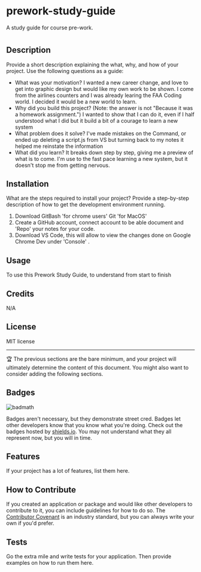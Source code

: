 # prework-study-guide
A study guide for course pre-work.

# <Prework Study Guide Webpage>

## Description

Provide a short description explaining the what, why, and how of your project. Use the following questions as a guide:

- What was your motivation? 
I wanted a new career change, and love to get into graphic design but would like my own work to be shown. I come from the airlines counters and I was already learing the FAA Coding world. I decided it would be a new world to learn.
- Why did you build this project? (Note: the answer is not "Because it was a homework assignment.")
I wanted to show that I can do it, even if I half understood what I did but it build a bit of a courage to learn a new system
- What problem does it solve?
I've made mistakes on the Command, or ended up deleting a script.js from VS but turning back to my notes it helped me reinstate the information
- What did you learn?
It breaks down step by step, giving me a preview of what is to come. I'm use to the fast pace learning a new system, but it doesn't stop me from getting nervous.


## Installation

What are the steps required to install your project? Provide a step-by-step description of how to get the development environment running. 
1. Download GitBash 'for chrome users' Git 'for MacOS'
2. Create a GitHub account, connect account to be able document and 'Repo' your notes for your code.
3. Download VS Code, this will allow to view the changes done on Google Chrome Dev under 'Console' .

## Usage

To use this Prework Study Guide, to understand from start to finish

## Credits

N/A

## License

MIT license

---

🏆 The previous sections are the bare minimum, and your project will ultimately determine the content of this document. You might also want to consider adding the following sections.

## Badges

![badmath](https://img.shields.io/github/languages/top/nielsenjared/badmath)

Badges aren't necessary, but they demonstrate street cred. Badges let other developers know that you know what you're doing. Check out the badges hosted by [shields.io](https://shields.io/). You may not understand what they all represent now, but you will in time.

## Features

If your project has a lot of features, list them here.

## How to Contribute

If you created an application or package and would like other developers to contribute to it, you can include guidelines for how to do so. The [Contributor Covenant](https://www.contributor-covenant.org/) is an industry standard, but you can always write your own if you'd prefer.

## Tests

Go the extra mile and write tests for your application. Then provide examples on how to run them here.